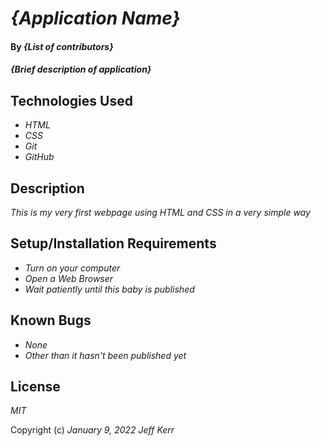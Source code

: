 # _{Application Name}_

#### By _**{List of contributors}**_

#### _{Brief description of application}_

## Technologies Used

* _HTML_
* _CSS_
* _Git_
* _GitHub_

## Description

_This is my very first webpage using HTML and CSS in a very simple way_

## Setup/Installation Requirements

* _Turn on your computer_
* _Open a Web Browser_
* _Wait patiently until this baby is published_


## Known Bugs

* _None_
* _Other than it hasn't been published yet_

## License

_MIT_

Copyright (c) _January 9, 2022_ _Jeff Kerr_